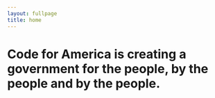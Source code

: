 ```yaml
---
layout: fullpage
title: home
---
```



Code for America is creating a government for the people, by the people and by the people.
================
